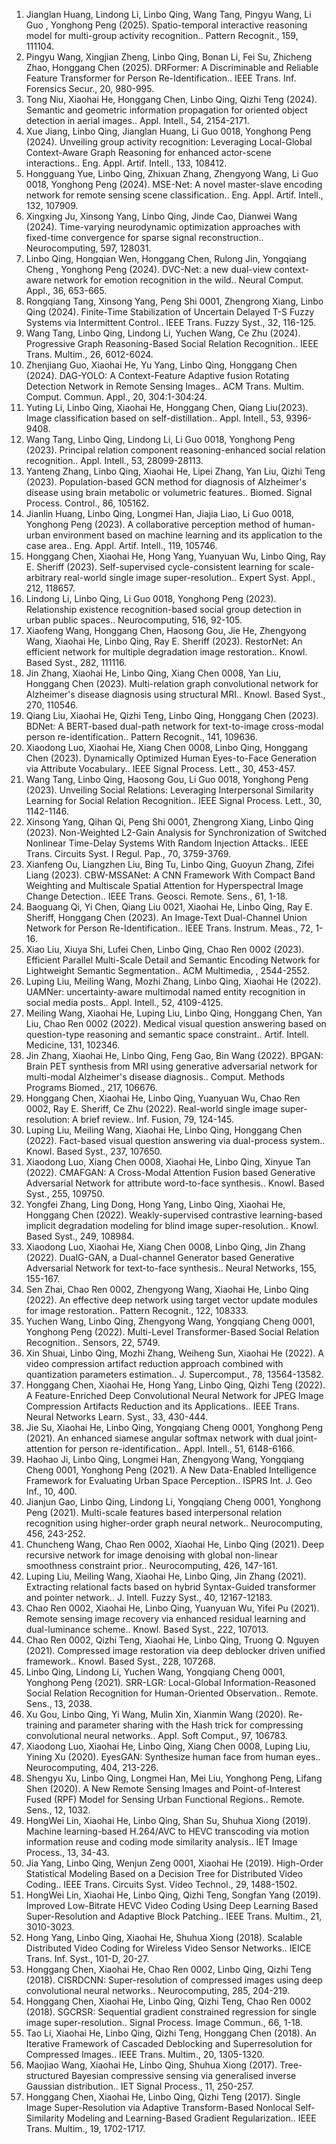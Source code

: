 1.	Jianglan Huang, Lindong Li, Linbo Qing, Wang Tang, Pingyu Wang, Li Guo , Yonghong Peng (2025). Spatio-temporal interactive reasoning model for multi-group activity recognition.. Pattern Recognit., 159, 111104.
2.	Pingyu Wang, Xingjian Zheng, Linbo Qing, Bonan Li, Fei Su, Zhicheng Zhao, Honggang Chen (2025). DRFormer: A Discriminable and Reliable Feature Transformer for Person Re-Identification.. IEEE Trans. Inf. Forensics Secur., 20, 980-995.
3.	Tong Niu, Xiaohai He, Honggang Chen, Linbo Qing, Qizhi Teng (2024). Semantic and geometric information propagation for oriented object detection in aerial images.. Appl. Intell., 54, 2154-2171.
4.	Xue Jiang, Linbo Qing, Jianglan Huang, Li Guo 0018, Yonghong Peng (2024). Unveiling group activity recognition: Leveraging Local-Global Context-Aware Graph Reasoning for enhanced actor-scene interactions.. Eng. Appl. Artif. Intell., 133, 108412.
5.	Hongguang Yue, Linbo Qing, Zhixuan Zhang, Zhengyong Wang, Li Guo 0018, Yonghong Peng (2024). MSE-Net: A novel master-slave encoding network for remote sensing scene classification.. Eng. Appl. Artif. Intell., 132, 107909.
6.	Xingxing Ju, Xinsong Yang, Linbo Qing, Jinde Cao, Dianwei Wang (2024). Time-varying neurodynamic optimization approaches with fixed-time convergence for sparse signal reconstruction.. Neurocomputing, 597, 128031.
7.	Linbo Qing, Hongqian Wen, Honggang Chen, Rulong Jin, Yongqiang Cheng , Yonghong Peng (2024). DVC-Net: a new dual-view context-aware network for emotion recognition in the wild.. Neural Comput. Appl., 36, 653-665.
8.	Rongqiang Tang, Xinsong Yang, Peng Shi 0001, Zhengrong Xiang, Linbo Qing (2024). Finite-Time Stabilization of Uncertain Delayed T-S Fuzzy Systems via Intermittent Control.. IEEE Trans. Fuzzy Syst., 32, 116-125.
9.	Wang Tang, Linbo Qing, Lindong Li, Yuchen Wang, Ce Zhu (2024). Progressive Graph Reasoning-Based Social Relation Recognition.. IEEE Trans. Multim., 26, 6012-6024.
10.	Zhenjiang Guo, Xiaohai He, Yu Yang, Linbo Qing, Honggang Chen (2024). DAG-YOLO: A Context-Feature Adaptive fusion Rotating Detection Network in Remote Sensing Images.. ACM Trans. Multim. Comput. Commun. Appl., 20, 304:1-304:24.
11.	Yuting Li, Linbo Qing, Xiaohai He, Honggang Chen, Qiang Liu(2023). Image classification based on self-distillation.. Appl. Intell., 53, 9396-9408.
12.	Wang Tang, Linbo Qing, Lindong Li, Li Guo 0018, Yonghong Peng (2023). Principal relation component reasoning-enhanced social relation recognition.. Appl. Intell., 53, 28099-28113.
13.	Yanteng Zhang, Linbo Qing, Xiaohai He, Lipei Zhang, Yan Liu, Qizhi Teng (2023). Population-based GCN method for diagnosis of Alzheimer's disease using brain metabolic or volumetric features.. Biomed. Signal Process. Control., 86, 105162.
14.	Jianlin Huang, Linbo Qing, Longmei Han, Jiajia Liao, Li Guo 0018, Yonghong Peng (2023). A collaborative perception method of human-urban environment based on machine learning and its application to the case area.. Eng. Appl. Artif. Intell., 119, 105746.
15.	Honggang Chen, Xiaohai He, Hong Yang, Yuanyuan Wu, Linbo Qing, Ray E. Sheriff (2023). Self-supervised cycle-consistent learning for scale-arbitrary real-world single image super-resolution.. Expert Syst. Appl., 212, 118657.
16.	Lindong Li, Linbo Qing, Li Guo 0018, Yonghong Peng (2023). Relationship existence recognition-based social group detection in urban public spaces.. Neurocomputing, 516, 92-105.
17.	Xiaofeng Wang, Honggang Chen, Haosong Gou, Jie He, Zhengyong Wang, Xiaohai He, Linbo Qing, Ray E. Sheriff (2023). RestorNet: An efficient network for multiple degradation image restoration.. Knowl. Based Syst., 282, 111116.
18.	Jin Zhang, Xiaohai He, Linbo Qing, Xiang Chen 0008, Yan Liu, Honggang Chen (2023). Multi-relation graph convolutional network for Alzheimer's disease diagnosis using structural MRI.. Knowl. Based Syst., 270, 110546.
19.	Qiang Liu, Xiaohai He, Qizhi Teng, Linbo Qing, Honggang Chen (2023). BDNet: A BERT-based dual-path network for text-to-image cross-modal person re-identification.. Pattern Recognit., 141, 109636.
20.	Xiaodong Luo, Xiaohai He, Xiang Chen 0008, Linbo Qing, Honggang Chen (2023). Dynamically Optimized Human Eyes-to-Face Generation via Attribute Vocabulary.. IEEE Signal Process. Lett., 30, 453-457.
21.	Wang Tang, Linbo Qing, Haosong Gou, Li Guo 0018, Yonghong Peng (2023). Unveiling Social Relations: Leveraging Interpersonal Similarity Learning for Social Relation Recognition.. IEEE Signal Process. Lett., 30, 1142-1146.
22.	Xinsong Yang, Qihan Qi, Peng Shi 0001, Zhengrong Xiang, Linbo Qing (2023). Non-Weighted L2-Gain Analysis for Synchronization of Switched Nonlinear Time-Delay Systems With Random Injection Attacks.. IEEE Trans. Circuits Syst. I Regul. Pap., 70, 3759-3769.
23.	Xianfeng Ou, Liangzhen Liu, Bing Tu, Linbo Qing, Guoyun Zhang, Zifei Liang (2023). CBW-MSSANet: A CNN Framework With Compact Band Weighting and Multiscale Spatial Attention for Hyperspectral Image Change Detection.. IEEE Trans. Geosci. Remote. Sens., 61, 1-18.
24.	Baoguang Qi, Yi Chen, Qiang Liu 0021, Xiaohai He, Linbo Qing, Ray E. Sheriff, Honggang Chen (2023). An Image-Text Dual-Channel Union Network for Person Re-Identification.. IEEE Trans. Instrum. Meas., 72, 1-16.
25.	Xiao Liu, Xiuya Shi, Lufei Chen, Linbo Qing, Chao Ren 0002 (2023). Efficient Parallel Multi-Scale Detail and Semantic Encoding Network for Lightweight Semantic Segmentation.. ACM Multimedia, , 2544-2552.
26.	Luping Liu, Meiling Wang, Mozhi Zhang, Linbo Qing, Xiaohai He (2022). UAMNer: uncertainty-aware multimodal named entity recognition in social media posts.. Appl. Intell., 52, 4109-4125.
27.	Meiling Wang, Xiaohai He, Luping Liu, Linbo Qing, Honggang Chen, Yan Liu, Chao Ren 0002 (2022). Medical visual question answering based on question-type reasoning and semantic space constraint.. Artif. Intell. Medicine, 131, 102346.
28.	Jin Zhang, Xiaohai He, Linbo Qing, Feng Gao, Bin Wang (2022). BPGAN: Brain PET synthesis from MRI using generative adversarial network for multi-modal Alzheimer's disease diagnosis.. Comput. Methods Programs Biomed., 217, 106676.
29.	Honggang Chen, Xiaohai He, Linbo Qing, Yuanyuan Wu, Chao Ren 0002, Ray E. Sheriff, Ce Zhu (2022). Real-world single image super-resolution: A brief review.. Inf. Fusion, 79, 124-145.
30.	Luping Liu, Meiling Wang, Xiaohai He, Linbo Qing, Honggang Chen (2022). Fact-based visual question answering via dual-process system.. Knowl. Based Syst., 237, 107650.
31.	Xiaodong Luo, Xiang Chen 0008, Xiaohai He, Linbo Qing, Xinyue Tan (2022). CMAFGAN: A Cross-Modal Attention Fusion based Generative Adversarial Network for attribute word-to-face synthesis.. Knowl. Based Syst., 255, 109750.
32.	Yongfei Zhang, Ling Dong, Hong Yang, Linbo Qing, Xiaohai He, Honggang Chen (2022). Weakly-supervised contrastive learning-based implicit degradation modeling for blind image super-resolution.. Knowl. Based Syst., 249, 108984.
33.	Xiaodong Luo, Xiaohai He, Xiang Chen 0008, Linbo Qing, Jin Zhang (2022). DualG-GAN, a Dual-channel Generator based Generative Adversarial Network for text-to-face synthesis.. Neural Networks, 155, 155-167.
34.	Sen Zhai, Chao Ren 0002, Zhengyong Wang, Xiaohai He, Linbo Qing (2022). An effective deep network using target vector update modules for image restoration.. Pattern Recognit., 122, 108333.
35.	Yuchen Wang, Linbo Qing, Zhengyong Wang, Yongqiang Cheng 0001, Yonghong Peng (2022). Multi-Level Transformer-Based Social Relation Recognition.. Sensors, 22, 5749.
36.	Xin Shuai, Linbo Qing, Mozhi Zhang, Weiheng Sun, Xiaohai He (2022). A video compression artifact reduction approach combined with quantization parameters estimation.. J. Supercomput., 78, 13564-13582.
37.	Honggang Chen, Xiaohai He, Hong Yang, Linbo Qing, Qizhi Teng (2022). A Feature-Enriched Deep Convolutional Neural Network for JPEG Image Compression Artifacts Reduction and its Applications.. IEEE Trans. Neural Networks Learn. Syst., 33, 430-444.
38.	Jie Su, Xiaohai He, Linbo Qing, Yongqiang Cheng 0001, Yonghong Peng (2021). An enhanced siamese angular softmax network with dual joint-attention for person re-identification.. Appl. Intell., 51, 6148-6166.
39.	Haohao Ji, Linbo Qing, Longmei Han, Zhengyong Wang, Yongqiang Cheng 0001, Yonghong Peng (2021). A New Data-Enabled Intelligence Framework for Evaluating Urban Space Perception.. ISPRS Int. J. Geo Inf., 10, 400.
40.	Jianjun Gao, Linbo Qing, Lindong Li, Yongqiang Cheng 0001, Yonghong Peng (2021). Multi-scale features based interpersonal relation recognition using higher-order graph neural network.. Neurocomputing, 456, 243-252.
41.	Chuncheng Wang, Chao Ren 0002, Xiaohai He, Linbo Qing (2021). Deep recursive network for image denoising with global non-linear smoothness constraint prior.. Neurocomputing, 426, 147-161.
42.	Luping Liu, Meiling Wang, Xiaohai He, Linbo Qing, Jin Zhang (2021). Extracting relational facts based on hybrid Syntax-Guided transformer and pointer network.. J. Intell. Fuzzy Syst., 40, 12167-12183.
43.	Chao Ren 0002, Xiaohai He, Linbo Qing, Yuanyuan Wu, Yifei Pu (2021). Remote sensing image recovery via enhanced residual learning and dual-luminance scheme.. Knowl. Based Syst., 222, 107013.
44.	Chao Ren 0002, Qizhi Teng, Xiaohai He, Linbo Qing, Truong Q. Nguyen (2021). Compressed image restoration via deep deblocker driven unified framework.. Knowl. Based Syst., 228, 107268.
45.	Linbo Qing, Lindong Li, Yuchen Wang, Yongqiang Cheng 0001, Yonghong Peng (2021). SRR-LGR: Local-Global Information-Reasoned Social Relation Recognition for Human-Oriented Observation.. Remote. Sens., 13, 2038.
46.	Xu Gou, Linbo Qing, Yi Wang, Mulin Xin, Xianmin Wang (2020). Re-training and parameter sharing with the Hash trick for compressing convolutional neural networks.. Appl. Soft Comput., 97, 106783.
47.	Xiaodong Luo, Xiaohai He, Linbo Qing, Xiang Chen 0008, Luping Liu, Yining Xu (2020). EyesGAN: Synthesize human face from human eyes.. Neurocomputing, 404, 213-226.
48.	Shengyu Xu, Linbo Qing, Longmei Han, Mei Liu, Yonghong Peng, Lifang Shen (2020). A New Remote Sensing Images and Point-of-Interest Fused (RPF) Model for Sensing Urban Functional Regions.. Remote. Sens., 12, 1032.
49.	HongWei Lin, Xiaohai He, Linbo Qing, Shan Su, Shuhua Xiong (2019). Machine learning-based H.264/AVC to HEVC transcoding via motion information reuse and coding mode similarity analysis.. IET Image Process., 13, 34-43.
50.	Jia Yang, Linbo Qing, Wenjun Zeng 0001, Xiaohai He (2019). High-Order Statistical Modeling Based on a Decision Tree for Distributed Video Coding.. IEEE Trans. Circuits Syst. Video Technol., 29, 1488-1502.
51.	HongWei Lin, Xiaohai He, Linbo Qing, Qizhi Teng, Songfan Yang (2019). Improved Low-Bitrate HEVC Video Coding Using Deep Learning Based Super-Resolution and Adaptive Block Patching.. IEEE Trans. Multim., 21, 3010-3023.
52.	Hong Yang, Linbo Qing, Xiaohai He, Shuhua Xiong (2018). Scalable Distributed Video Coding for Wireless Video Sensor Networks.. IEICE Trans. Inf. Syst., 101-D, 20-27.
53.	Honggang Chen, Xiaohai He, Chao Ren 0002, Linbo Qing, Qizhi Teng (2018). CISRDCNN: Super-resolution of compressed images using deep convolutional neural networks.. Neurocomputing, 285, 204-219.
54.	Honggang Chen, Xiaohai He, Linbo Qing, Qizhi Teng, Chao Ren 0002 (2018). SGCRSR: Sequential gradient constrained regression for single image super-resolution.. Signal Process. Image Commun., 66, 1-18.
55.	Tao Li, Xiaohai He, Linbo Qing, Qizhi Teng, Honggang Chen (2018). An Iterative Framework of Cascaded Deblocking and Superresolution for Compressed Images.. IEEE Trans. Multim., 20, 1305-1320.
56.	Maojiao Wang, Xiaohai He, Linbo Qing, Shuhua Xiong (2017). Tree-structured Bayesian compressive sensing via generalised inverse Gaussian distribution.. IET Signal Process., 11, 250-257.
57.	Honggang Chen, Xiaohai He, Linbo Qing, Qizhi Teng (2017). Single Image Super-Resolution via Adaptive Transform-Based Nonlocal Self-Similarity Modeling and Learning-Based Gradient Regularization.. IEEE Trans. Multim., 19, 1702-1717.


